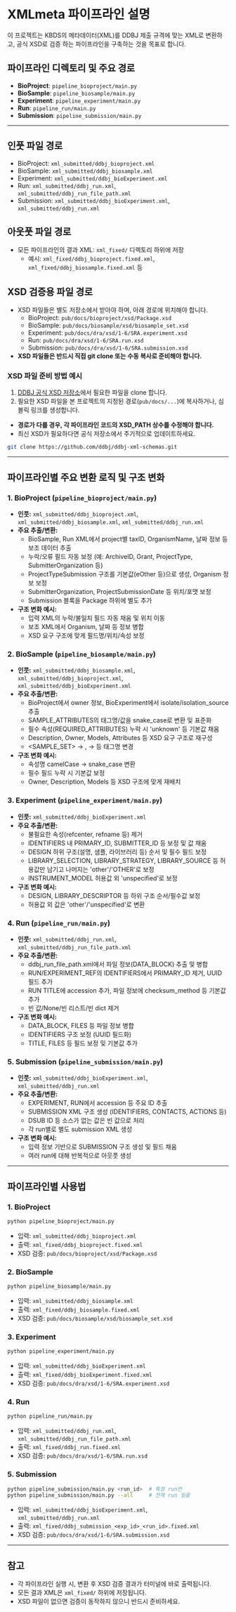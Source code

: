 # XMLmeta 파이프라인 설명

이 프로젝트는 KBDS의 메타데이터(XML)를 DDBJ 제출 규격에 맞는 XML로 변환하고, 공식 XSD로 검증 하는 파이프라인을 구축하는 것을 목표로 합니다.

## 파이프라인 디렉토리 및 주요 경로

- **BioProject**: `pipeline_bioproject/main.py`
- **BioSample**: `pipeline_biosample/main.py`
- **Experiment**: `pipeline_experiment/main.py`
- **Run**: `pipeline_run/main.py`
- **Submission**: `pipeline_submission/main.py`

---

## 인풋 파일 경로

- BioProject: `xml_submitted/ddbj_bioproject.xml`
- BioSample: `xml_submitted/ddbj_biosample.xml`
- Experiment: `xml_submitted/ddbj_bioExperiment.xml`
- Run: `xml_submitted/ddbj_run.xml`, `xml_submitted/ddbj_run_file_path.xml`
- Submission: `xml_submitted/ddbj_bioExperiment.xml`, `xml_submitted/ddbj_run.xml`

## 아웃풋 파일 경로

- 모든 파이프라인의 결과 XML: `xml_fixed/` 디렉토리 하위에 저장
  - 예시: `xml_fixed/ddbj_bioproject.fixed.xml`, `xml_fixed/ddbj_biosample.fixed.xml` 등

## XSD 검증용 파일 경로

- XSD 파일들은 별도 저장소에서 받아야 하며, 아래 경로에 위치해야 합니다.
  - BioProject: `pub/docs/bioproject/xsd/Package.xsd`
  - BioSample: `pub/docs/biosample/xsd/biosample_set.xsd`
  - Experiment: `pub/docs/dra/xsd/1-6/SRA.experiment.xsd`
  - Run: `pub/docs/dra/xsd/1-6/SRA.run.xsd`
  - Submission: `pub/docs/dra/xsd/1-6/SRA.submission.xsd`
- **XSD 파일들은 반드시 직접 git clone 또는 수동 복사로 준비해야 합니다.**

### XSD 파일 준비 방법 예시

1. [DDBJ 공식 XSD 저장소](https://github.com/ddbj/ddbj-xml-schemas)에서 필요한 파일을 clone 합니다.
2. 필요한 XSD 파일을 본 프로젝트의 지정된 경로(`pub/docs/...`)에 복사하거나, 심볼릭 링크를 생성합니다.
- **경로가 다를 경우, 각 파이프라인 코드의 XSD_PATH 상수를 수정해야 합니다.**
- 최신 XSD가 필요하다면 공식 저장소에서 주기적으로 업데이트하세요.
```bash
git clone https://github.com/ddbj/ddbj-xml-schemas.git
```
---

## 파이프라인별 주요 변환 로직 및 구조 변화

### 1. BioProject (`pipeline_bioproject/main.py`)
- **인풋:** `xml_submitted/ddbj_bioproject.xml`, `xml_submitted/ddbj_biosample.xml`, `xml_submitted/ddbj_run.xml`
- **주요 추출/변환:**
  - BioSample, Run XML에서 project별 taxID, OrganismName, 날짜 정보 등 보조 데이터 추출
  - 누락/오류 필드 자동 보정 (예: ArchiveID, Grant, ProjectType, SubmitterOrganization 등)
  - ProjectTypeSubmission 구조를 기본값(eOther 등)으로 생성, Organism 정보 보정
  - SubmitterOrganization, ProjectSubmissionDate 등 위치/포맷 보정
  - Submission 블록을 Package 하위에 별도 추가
- **구조 변화 예시:**
  - 입력 XML의 누락/불일치 필드 자동 채움 및 위치 이동
  - 보조 XML에서 Organism, 날짜 등 정보 병합
  - XSD 요구 구조에 맞게 필드명/위치/속성 보정

### 2. BioSample (`pipeline_biosample/main.py`)
- **인풋:** `xml_submitted/ddbj_biosample.xml`, `xml_submitted/ddbj_bioproject.xml`, `xml_submitted/ddbj_bioExperiment.xml`
- **주요 추출/변환:**
  - BioProject에서 owner 정보, BioExperiment에서 isolate/isolation_source 추출
  - SAMPLE_ATTRIBUTES의 태그명/값을 snake_case로 변환 및 표준화
  - 필수 속성(REQUIRED_ATTRIBUTES) 누락 시 'unknown' 등 기본값 채움
  - Description, Owner, Models, Attributes 등 XSD 요구 구조로 재구성
  - <SAMPLE_SET> → <BioSampleSet>, <SAMPLE> → <BioSample> 등 태그명 변경
- **구조 변화 예시:**
  - 속성명 camelCase → snake_case 변환
  - 필수 필드 누락 시 기본값 보정
  - Owner, Description, Models 등 XSD 구조에 맞게 재배치

### 3. Experiment (`pipeline_experiment/main.py`)
- **인풋:** `xml_submitted/ddbj_bioExperiment.xml`
- **주요 추출/변환:**
  - 불필요한 속성(refcenter, refname 등) 제거
  - IDENTIFIERS 내 PRIMARY_ID, SUBMITTER_ID 등 보정 및 값 채움
  - DESIGN 하위 구조(설명, 샘플, 라이브러리 등) 순서 및 필수 필드 보정
  - LIBRARY_SELECTION, LIBRARY_STRATEGY, LIBRARY_SOURCE 등 허용값만 남기고 나머지는 'other'/'OTHER'로 보정
  - INSTRUMENT_MODEL 허용값 외 'unspecified'로 보정
- **구조 변화 예시:**
  - DESIGN, LIBRARY_DESCRIPTOR 등 하위 구조 순서/필수값 보정
  - 허용값 외 값은 'other'/'unspecified'로 변환

### 4. Run (`pipeline_run/main.py`)
- **인풋:** `xml_submitted/ddbj_run.xml`, `xml_submitted/ddbj_run_file_path.xml`
- **주요 추출/변환:**
  - ddbj_run_file_path.xml에서 파일 정보(DATA_BLOCK) 추출 및 병합
  - RUN/EXPERIMENT_REF의 IDENTIFIERS에서 PRIMARY_ID 제거, UUID 필드 추가
  - RUN TITLE에 accession 추가, 파일 정보에 checksum_method 등 기본값 추가
  - 빈 값/None/빈 리스트/빈 dict 제거
- **구조 변화 예시:**
  - DATA_BLOCK, FILES 등 파일 정보 병합
  - IDENTIFIERS 구조 보정 (UUID 필드화)
  - TITLE, FILES 등 필드 보정 및 기본값 추가

### 5. Submission (`pipeline_submission/main.py`)
- **인풋:** `xml_submitted/ddbj_bioExperiment.xml`, `xml_submitted/ddbj_run.xml`
- **주요 추출/변환:**
  - EXPERIMENT, RUN에서 accession 등 주요 ID 추출
  - SUBMISSION XML 구조 생성 (IDENTIFIERS, CONTACTS, ACTIONS 등)
  - DSUB ID 등 소스가 없는 값은 빈 값으로 처리
  - 각 run별로 별도 submission XML 생성
- **구조 변화 예시:**
  - 입력 정보 기반으로 SUBMISSION 구조 생성 및 필드 채움
  - 여러 run에 대해 반복적으로 아웃풋 생성

---

## 파이프라인별 사용법

### 1. BioProject
```bash
python pipeline_bioproject/main.py
```
- 입력: `xml_submitted/ddbj_bioproject.xml`
- 출력: `xml_fixed/ddbj_bioproject.fixed.xml`
- XSD 검증: `pub/docs/bioproject/xsd/Package.xsd`

### 2. BioSample
```bash
python pipeline_biosample/main.py
```
- 입력: `xml_submitted/ddbj_biosample.xml`
- 출력: `xml_fixed/ddbj_biosample.fixed.xml`
- XSD 검증: `pub/docs/biosample/xsd/biosample_set.xsd`

### 3. Experiment
```bash
python pipeline_experiment/main.py
```
- 입력: `xml_submitted/ddbj_bioExperiment.xml`
- 출력: `xml_fixed/ddbj_bioExperiment.fixed.xml`
- XSD 검증: `pub/docs/dra/xsd/1-6/SRA.experiment.xsd`

### 4. Run
```bash
python pipeline_run/main.py
```
- 입력: `xml_submitted/ddbj_run.xml`, `xml_submitted/ddbj_run_file_path.xml`
- 출력: `xml_fixed/ddbj_run.fixed.xml`
- XSD 검증: `pub/docs/dra/xsd/1-6/SRA.run.xsd`

### 5. Submission
```bash
python pipeline_submission/main.py <run_id>  # 특정 run만
python pipeline_submission/main.py --all     # 전체 run 일괄
```
- 입력: `xml_submitted/ddbj_bioExperiment.xml`, `xml_submitted/ddbj_run.xml`
- 출력: `xml_fixed/ddbj_submission_<exp_id>_<run_id>.fixed.xml`
- XSD 검증: `pub/docs/dra/xsd/1-6/SRA.submission.xsd`

---

## 참고
- 각 파이프라인 실행 시, 변환 후 XSD 검증 결과가 터미널에 바로 출력됩니다.
- 모든 결과 XML은 `xml_fixed/` 하위에 저장됩니다.
- XSD 파일이 없으면 검증이 동작하지 않으니 반드시 준비하세요.
